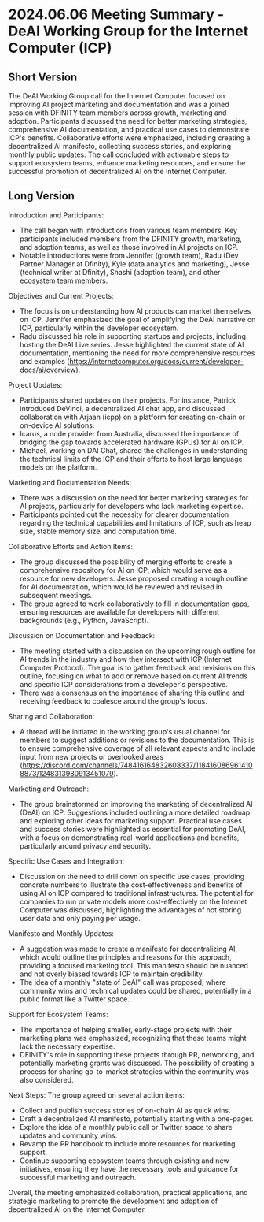 # 2024.06.06 Meeting Summary - DeAI Working Group for the Internet Computer (ICP)

## Short Version
The DeAI Working Group call for the Internet Computer focused on improving AI project marketing and documentation and was a joined session with DFINITY team members across growth, marketing and adoption. Participants discussed the need for better marketing strategies, comprehensive AI documentation, and practical use cases to demonstrate ICP's benefits. Collaborative efforts were emphasized, including creating a decentralized AI manifesto, collecting success stories, and exploring monthly public updates. The call concluded with actionable steps to support ecosystem teams, enhance marketing resources, and ensure the successful promotion of decentralized AI on the Internet Computer.


## Long Version
Introduction and Participants:
- The call began with introductions from various team members.
Key participants included members from the DFINITY growth, marketing, and adoption teams, as well as those involved in AI projects on ICP.
- Notable introductions were from Jennifer (growth team), Radu (Dev Partner Manager at Dfinity), Kyle (data analytics and marketing), Jesse (technical writer at Dfinity), Shashi (adoption team), and other ecosystem team members.

Objectives and Current Projects:
- The focus is on understanding how AI products can market themselves on ICP.
Jennifer emphasized the goal of amplifying the DeAI narrative on ICP, particularly within the developer ecosystem.
- Radu discussed his role in supporting startups and projects, including hosting the DeAI Live series.
Jesse highlighted the current state of AI documentation, mentioning the need for more comprehensive resources and examples (https://internetcomputer.org/docs/current/developer-docs/ai/overview).

Project Updates:
- Participants shared updates on their projects. For instance, Patrick introduced DeVinci, a decentralized AI chat app, and discussed collaboration with Arjaan (icpp) on a platform for creating on-chain or on-device AI solutions.
- Icarus, a node provider from Australia, discussed the importance of bridging the gap towards accelerated hardware (GPUs) for AI on ICP.
- Michael, working on DAI Chat, shared the challenges in understanding the technical limits of the ICP and their efforts to host large language models on the platform.

Marketing and Documentation Needs:
- There was a discussion on the need for better marketing strategies for AI projects, particularly for developers who lack marketing expertise.
- Participants pointed out the necessity for clearer documentation regarding the technical capabilities and limitations of ICP, such as heap size, stable memory size, and computation time.

Collaborative Efforts and Action Items:
- The group discussed the possibility of merging efforts to create a comprehensive repository for AI on ICP, which would serve as a resource for new developers.
Jesse proposed creating a rough outline for AI documentation, which would be reviewed and revised in subsequent meetings.
- The group agreed to work collaboratively to fill in documentation gaps, ensuring resources are available for developers with different backgrounds (e.g., Python, JavaScript).

Discussion on Documentation and Feedback:
- The meeting started with a discussion on the upcoming rough outline for AI trends in the industry and how they intersect with ICP (Internet Computer Protocol). The goal is to gather feedback and revisions on this outline, focusing on what to add or remove based on current AI trends and specific ICP considerations from a developer's perspective.
- There was a consensus on the importance of sharing this outline and receiving feedback to coalesce around the group's focus.

Sharing and Collaboration:
- A thread will be initiated in the working group's usual channel for members to suggest additions or revisions to the documentation. This is to ensure comprehensive coverage of all relevant aspects and to include input from new projects or overlooked areas (https://discord.com/channels/748416164832608337/1184160869614108873/1248313980913451079).

Marketing and Outreach:
- The group brainstormed on improving the marketing of decentralized AI (DeAI) on ICP. Suggestions included outlining a more detailed roadmap and exploring other ideas for marketing support.
Practical use cases and success stories were highlighted as essential for promoting DeAI, with a focus on demonstrating real-world applications and benefits, particularly around privacy and security.

Specific Use Cases and Integration:
- Discussion on the need to drill down on specific use cases, providing concrete numbers to illustrate the cost-effectiveness and benefits of using AI on ICP compared to traditional infrastructures.
The potential for companies to run private models more cost-effectively on the Internet Computer was discussed, highlighting the advantages of not storing user data and only paying per usage.

Manifesto and Monthly Updates:
- A suggestion was made to create a manifesto for decentralizing AI, which would outline the principles and reasons for this approach, providing a focused marketing tool. This manifesto should be nuanced and not overly biased towards ICP to maintain credibility.
- The idea of a monthly "state of DeAI" call was proposed, where community wins and technical updates could be shared, potentially in a public format like a Twitter space.

Support for Ecosystem Teams:
- The importance of helping smaller, early-stage projects with their marketing plans was emphasized, recognizing that these teams might lack the necessary expertise.
- DFINITY's role in supporting these projects through PR, networking, and potentially marketing grants was discussed. The possibility of creating a process for sharing go-to-market strategies within the community was also considered.

Next Steps:
The group agreed on several action items:
- Collect and publish success stories of on-chain AI as quick wins.
- Draft a decentralized AI manifesto, potentially starting with a one-pager.
- Explore the idea of a monthly public call or Twitter space to share updates and community wins.
- Revamp the PR handbook to include more resources for marketing support.
- Continue supporting ecosystem teams through existing and new initiatives, ensuring they have the necessary tools and guidance for successful marketing and outreach.

Overall, the meeting emphasized collaboration, practical applications, and strategic marketing to promote the development and adoption of decentralized AI on the Internet Computer.

